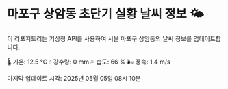 
# 마포구 상암동 초단기 실황 날씨 정보 🌤️

이 리포지토리는 기상청 API를 사용하여 서울 마포구 상암동의 날씨 정보를 업데이트합니다. 

🌡️ 기온: 12.5 ℃
💧 강수량: 0 mm
💦 습도: 66 %
🌬️ 풍속: 1.4 m/s

마지막 업데이트 시각: 2025년 05월 05일 08시 10분    
